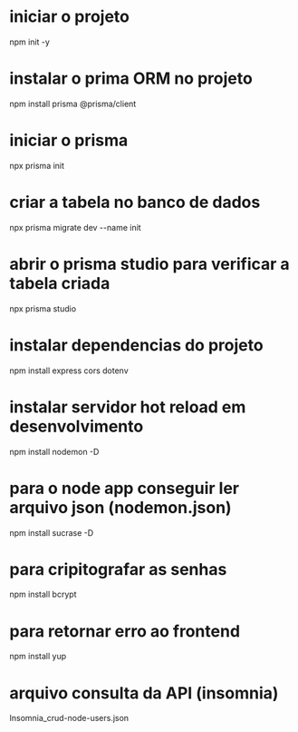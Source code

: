 # iniciar o projeto
npm init -y

# instalar o prima ORM no projeto
npm install prisma @prisma/client

# iniciar o prisma
npx prisma init

# criar a tabela no banco de dados
npx prisma migrate dev --name init

# abrir o prisma studio para verificar a tabela criada
npx prisma studio

# instalar dependencias do projeto
npm install express cors dotenv

# instalar servidor hot reload em desenvolvimento
npm install nodemon -D

# para o node app conseguir ler arquivo json (nodemon.json)
npm install sucrase -D

# para cripitografar as senhas
npm install bcrypt

# para retornar erro ao frontend
npm install yup

# arquivo consulta da API (insomnia)
 Insomnia_crud-node-users.json